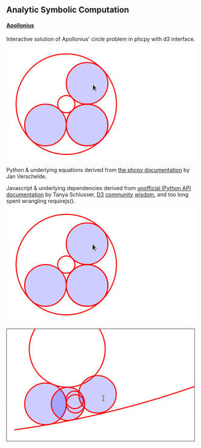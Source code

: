 ## Analytic Symbolic Computation

#### [Apollonius](./Apollonius)

Interactive solution of Apollonius' circle problem in phcpy with d3 interface.

![resize](./Apollonius/2017-03-20%203s.gif)

Python & underlying equations derived from [the phcpy documentation](http://homepages.math.uic.edu/~jan/phcpy_doc_html/apollonius.html) by Jan Verschelde.

Javascript & underlying dependencies derived from [unofficial IPython API documentation](https://gist.github.com/tanyaschlusser/047148b1411ba4e05bb7) by Tanya Schlusser, [D3](https://strongriley.github.io/d3/tutorial/circle.html) [community](https://bl.ocks.org/mbostock/6123708) [wisdom](http://stackoverflow.com/questions/11336251/accessing-d3-js-element-attributes-from-the-datum), and too long spent wrangling requirejs().

![drag outside, drag inside](./Apollonius/2017-03-20%2012s.gif)

![drag across singularity](./Apollonius/2017-03-20%2021s.gif)
